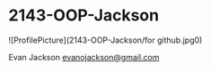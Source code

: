 # 2143-OOP-Jackson

![ProfilePicture](2143-OOP-Jackson/for github.jpg0)
    
Evan Jackson
evanojackson@gmail.com

